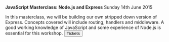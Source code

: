 **JavaScript Masterclass: Node.js and Express**	
Sunday 14th June 2015	
	
In this masterclass, we will be building our own stripped down version of Express. Concepts covered will include routing, handlers and middleware. A good working knowledge of JavaScript and some experience of Node.js is essential for this workshop.
<a href="https://ti.to/founders-coders/javascript-node-js-and-express" target="_blank" class="no-dec"><button class="button-one tickets">Tickets</button></a>